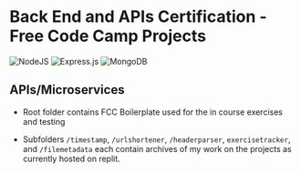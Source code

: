 # Back End and APIs Certification - Free Code Camp Projects

![NodeJS](https://img.shields.io/badge/node.js-6DA55F?style=for-the-badge&logo=node.js&logoColor=white)
![Express.js](https://img.shields.io/badge/express.js-%23404d59.svg?style=for-the-badge&logo=express&logoColor=%2361DAFB)
![MongoDB](https://img.shields.io/badge/MongoDB-%234ea94b.svg?style=for-the-badge&logo=mongodb&logoColor=white)

## APIs/Microservices

- Root folder contains FCC Boilerplate used for the in course exercises and testing

- Subfolders `/timestamp`, `/urlshortener`, `/headerparser`, `exercisetracker`, and `/filemetadata` each contain archives of my work on the projects as currently hosted on replit. 
